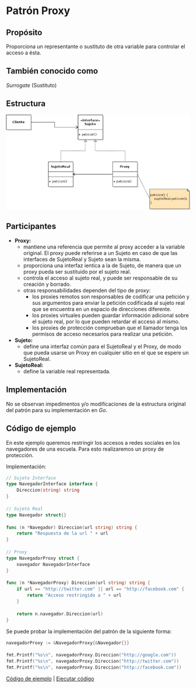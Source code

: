 # Patrón Proxy

## Propósito

Proporciona un representante o sustituto de otra variable para controlar el acceso a ésta.

## También conocido como

_Surrogate_ (Sustituto)

## Estructura

![](/assets/uml/proxy.png)

## Participantes

* **Proxy:**
  * mantiene una referencia que permite al proxy acceder a la variable original. El proxy puede referirse a un Sujeto en caso de que las interfaces de SujetoReal y Sujeto sean la misma.
  * proporciona una interfaz ientica a la de Sujeto, de manera que un proxy pueda ser sustituido por el sujeto real.
  * controla el acceso al sujeto real, y puede ser responsable de su creación y borrado.
  * otras responsabilidades dependen del tipo de proxy:
    * los proxies remotos son responsables de codificar una petición y sus argumentos para enviar la petición codificada al sujeto real que se encuentra en un espacio de direcciones diferente.
    * los proxies virtuales pueden guardar información adicional sobre el sujeto real, por lo que pueden retardar el acceso al mismo.
    * los proxies de protección comprueban que el llamador tenga los permisos de acceso necesarios para realizar una petición.
* **Sujeto:**
  * define una interfaz común para el SujetoReal y el Proxy, de modo que pueda usarse un Proxy en cualquier sitio en el que se espere un SujetoReal.
* **SujetoReal:**
  * define la variable real representada.

## Implementación

No se observan impedimentos y/o modificaciones de la estructura original del patrón para su implementación en _Go_.

## Código de ejemplo

En este ejemplo queremos restringir los accesos a redes sociales en los navegadores de una escuela. Para esto realizaremos un proxy de protección.

Implementación:

```go
// Sujeto Interface
type NavegadorInterface interface {
    Direccion(string) string
}

// Sujeto Real
type Navegador struct{}

func (n *Navegador) Direccion(url string) string {
    return "Respuesta de la url " + url
}

// Proxy
type NavegadorProxy struct {
    navegador NavegadorInterface
}

func (n *NavegadorProxy) Direccion(url string) string {
    if url == "http://twitter.com" || url == "http://facebook.com" {
        return "Acceso restringido a " + url
    }

    return n.navegador.Direccion(url)
}
```

Se puede probar la implementación del patrón de la siguiente forma:

```go
navegadorProxy := &NavegadorProxy{&Navegador{}}

fmt.Printf("%s\n", navegadorProxy.Direccion("http://google.com"))
fmt.Printf("%s\n", navegadorProxy.Direccion("http://twitter.com"))
fmt.Printf("%s\n", navegadorProxy.Direccion("http://facebook.com"))
```

[Código de ejemplo](https://github.com/danielspk/designpatternsingo/tree/master/patrones/estructurales/proxy) | [Ejecutar código](https://play.golang.org/p/7JSOE4GYByc)
